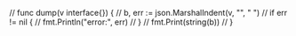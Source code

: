 // func dump(v interface{}) {
// 	b, err := json.MarshalIndent(v, "", "  ")
// 	if err != nil {
// 		fmt.Println("error:", err)
// 	}
// 	fmt.Print(string(b))
// }